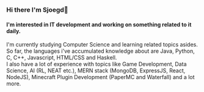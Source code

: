 ### Hi there I'm Sjoegd👋
#### I'm interested in IT development and working on something related to it daily.

I'm currently studying Computer Science and learning related topics asides.  
So far, the languages i've accumulated knowledge about are Java, Python, C, C++, Javascript, HTML/CSS and Haskell.  
I also have a lot of experience with topics like Game Development, Data Science, AI (RL, NEAT etc.), MERN stack (MongoDB, ExpressJS, React, NodeJS), Minecraft Plugin Development (PaperMC and Waterfall) and a lot more.
